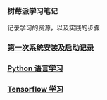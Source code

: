 ### 树莓派学习笔记

记录学习的资源，以及实践的步骤

### [第一次系统安装及启动记录](./doc/system.md "系统")

### [Python 语言学习](./doc/python.md "Python")

### [Tensorflow 学习](./doc/tensorflow.md "Tensorflow")
